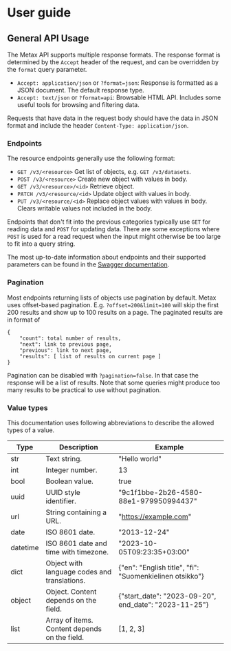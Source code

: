 # User guide

## General API Usage

The Metax API supports multiple response formats. The response format is
determined by the `Accept` header of the request,
and can be overridden by the `format` query parameter.

- `Accept: application/json` or `?format=json`: 
  Response is formatted as a JSON document. The default response type. 
- `Accept: text/json` or `?format=api`: 
  Browsable HTML API. Includes some useful tools for browsing and filtering data.

Requests that have data in the request body should have the data in JSON format 
and include the header `Content-Type: application/json`.

### Endpoints

The resource endpoints generally use the following format:

- `GET /v3/<resource>` Get list of objects, e.g. `GET /v3/datasets`.
- `POST /v3/<resource>` Create new object with values in body.
- `GET /v3/<resource>/<id>` Retrieve object.
- `PATCH /v3/<resource/<id>` Update object with values in body.
- `PUT /v3/<resource/<id>` Replace object values with values in body. Clears writable values not included in the body.

Endpoints that don't fit into the previous categories typically 
use `GET` for reading data and `POST` for updating data. There are some exceptions 
where `POST` is used for a read request when the input might otherwise be too large to fit
into a query string.

The most up-to-date information about endpoints and their supported parameters can be found in
the [Swagger documentation](/swagger/).


### Pagination

Most endpoints returning lists of objects use pagination by default. 
Metax uses offset-based pagination. E.g. `?offset=200&limit=100` will skip the first 200 results 
and show up to 100 results on a page. The paginated results are in format of

```
{
    "count": total number of results,
    "next": link to previous page,
    "previous": link to next page,
    "results": [ list of results on current page ]
}
```

Pagination can be disabled with `?pagination=false`. In that case the response will be a list of results.
Note that some queries might produce too many results to be practical to use without pagination.


### Value types

This documentation uses following abbreviations to describe the allowed types of a value.

| Type     | Description                                   | Example                                                 |
|----------|-----------------------------------------------|---------------------------------------------------------|
| str      | Text string.                                  | "Hello world"                                           |
| int      | Integer number.                               | 13                                                      |
| bool     | Boolean value.                                | true                                                    |
| uuid     | UUID style identifier.                        | "9c1f1bbe-2b26-4580-88e1-979950994437"                  |
| url      | String containing a URL.                      | "https://example.com"                                   |
| date     | ISO 8601 date.                                | "2013-12-24"                                            |
| datetime | ISO 8601 date and time with timezone.         | "2023-10-05T09:23:35+03:00"                             |
| dict     | Object with language codes and translations.  | {"en": "English title", "fi": "Suomenkielinen otsikko"} |
| object   | Object. Content depends on the field.         | {"start_date": "2023-09-20", end_date": "2023-11-25"}   |
| list     | Array of items. Content depends on the field. | [1, 2, 3]                                               |
